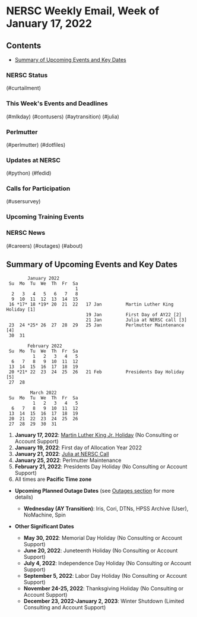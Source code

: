 # NERSC Weekly Email, Week of January 17, 2022 <a name="top"></a> #


## Contents ## 

- [Summary of Upcoming Events and Key Dates](#dates)

### NERSC Status

(#curtailment)

### This Week's Events and Deadlines

(#mlkday)
(#contusers)
(#aytransition)
(#julia)

### Perlmutter

(#perlmutter)
(#dotfiles)

### Updates at NERSC 

(#python)
(#fedid)

### Calls for Participation

(#usersurvey)

### Upcoming Training Events 


### NERSC News 

(#careers)
(#outages)
(#about)

## Summary of Upcoming Events and Key Dates <a name="dates"/></a> ##

            January 2022
     Su  Mo  Tu  We  Th  Fr  Sa
                              1 
      2   3   4   5   6   7   8   
      9  10  11  12  13  14  15   
     16 *17* 18 *19* 20  21  22   17 Jan         Martin Luther King Holiday [1]
                                  19 Jan         First Day of AY22 [2]
                                  21 Jan         Julia at NERSC call [3]
     23  24 *25* 26  27  28  29   25 Jan         Perlmutter Maintenance [4]
     30  31

            February 2022
     Su  Mo  Tu  We  Th  Fr  Sa
              1   2   3   4   5
      6   7   8   9  10  11  12
     13  14  15  16  17  18  19
     20 *21* 22  23  24  25  26   21 Feb         Presidents Day Holiday [5]
     27  28  

             March 2022
     Su  Mo  Tu  We  Th  Fr  Sa
              1   2   3   4   5
      6   7   8   9  10  11  12
     13  14  15  16  17  18  19
     20  21  22  23  24  25  26   
     27  28  29  30  31


1. **January 17, 2022**: [Martin Luther King Jr. Holiday](#mlkday) (No Consulting or Account Support)
2. **January 19, 2022**: First day of Allocation Year 2022
3. **January 21, 2022**: [Julia at NERSC Call](#julia)
4. **January 25, 2022**: Perlmutter Maintenance
5. **February 21, 2022**: Presidents Day Holiday (No Consulting or Account Support)
10. All times are **Pacific Time zone**

- **Upcoming Planned Outage Dates** (see [Outages section](#outages) for more 
details)
    - **Wednesday (AY Transition)**: Iris, Cori, DTNs, HPSS Archive (User), NoMachine, Spin

- **Other Significant Dates**
    - **May 30, 2022**: Memorial Day Holiday (No Consulting or Account Support)
    - **June 20, 2022**: Juneteenth Holiday (No Consulting or Account Support)
    - **July 4, 2022**: Independence Day Holiday (No Consulting or Account Support)
    - **September 5, 2022**: Labor Day Holiday (No Consulting or Account Support)
    - **November 24-25, 2022**: Thanksgiving Holiday (No Consulting or Account Support)
   - **December 23, 2022-January 2, 2023**: Winter Shutdown (Limited Consulting and Account Support)

